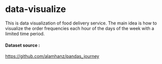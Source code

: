 # data-visualize

This is data visualization of food delivery service. The main idea is how to visualize the order frequencies each hour of the days of the week with a limited time period.

#### Dataset source :

https://github.com/alamhanz/pandas_journey
